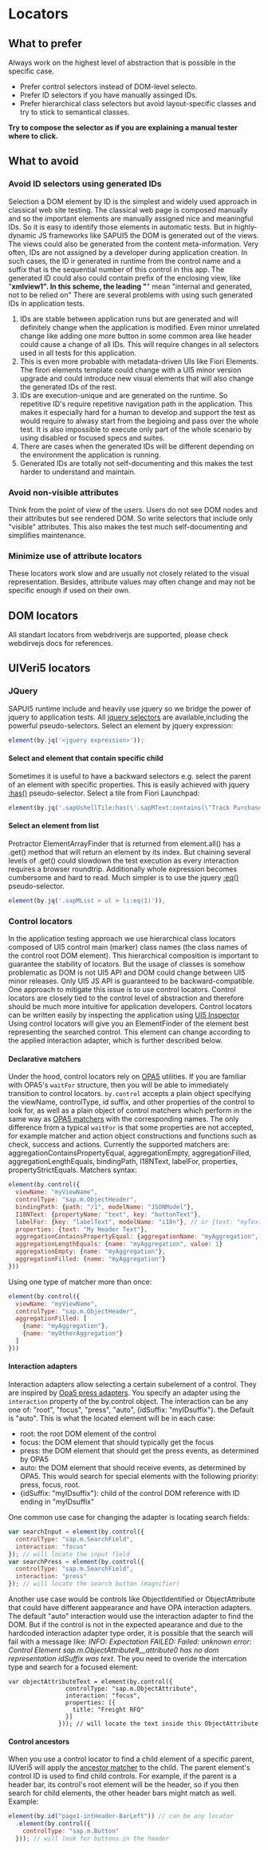 # Locators

## What to prefer
Always work on the highest level of abstraction that is possible in the specific case. 
* Prefer control selectors instead of DOM-level selecto. 
* Prefer ID selectors if you have manually assinged IDs. 
* Prefer hierarchical class selectors but avoid layout-specific classes and try to stick to semantical classes.

__Try to compose the selector as if you are explaining a manual tester where to click.__

## What to avoid

### Avoid ID selectors using generated IDs
Selection a DOM element by ID is the simplest and widely used approach in classical web site testing.
The classical web page is composed manually and so the important elements are manually assigned nice
and meaningful IDs. So it is easy to identify those elements in automatic tests.
But in highly-dynamic JS frameworks like SAPUI5 the DOM is generated out of the views. The views could
also be generated from the content meta-information. Very often, IDs are not assigned by a developer during application
creation. In such cases, the ID ir generated in runtime from the control name and a suffix that is the sequential number
of this control in this app. The generated ID could also could contain prefix of the enclosing view, like "__xmlview1".
In this scheme, the leading "__" mean "internal and generated, not to be relied on"
There are several problems with using such generated IDs in application tests.
1. IDs are stable between application runs but are generated and will definitely change when the application is modified.
Even minor unrelated change like adding one more button in some common area like header could cause a change of
all IDs. This will require changes in all selectors used in all tests for this application.
2. This is even more probable with metadata-driven UIs like Fiori Elements. The firori elements template could change with a UI5 minor version upgrade and could introduce  new visual elements that will also change the generated IDs of the rest.
3. IDs are execution-unique and are generated on the runtime. So repetitive ID's require repetitive navigation path
in the application. This makes it especially hard for a human to develop and support the test as would require to alwasy start from the begioing and pass over the whole test. It is also impossible to execute only part of the whole scenario by using disabled or focused specs and suites.
4. There are cases when the generated IDs will be different depending on the environment the application is running.
5. Generated IDs are totally not self-documenting and this makes the test harder to understand and maintain.

### Avoid non-visible attributes
Think from the point of view of the users. Users do not see DOM nodes and their attributes but see rendered DOM.
So write selectors that include only "visible" attributes.
This also makes the test much self-documenting and simplifies maintenance.

### Minimize use of attribute locators
These locators work slow and are usually not closely related to the visual representation. Besides, attribute values may often change and may not be specific enough if used on their own.

## DOM locators
All standart locators from webdriverjs are supported, please check webdirvejs docs for references.

## UIVeri5 locators

### JQuery
SAPUI5 runtime include and heavily use jquery so we bridge the power of jquery to application tests.
All [jquery selectors](https://api.jquery.com/category/selectors/) are available,including the powerful pseudo-selectors.
Select an element by jquery expression:
```javascript
element(by.jq('<jguery expression>'));
```

#### Select and element that contain specific child
Sometimes it is useful to have a backward selectors e.g. select the parent of an element with specific properties.
This is easily achieved with jquery [:has()](https://api.jquery.com/has-selector/) pseudo-selector.
Select a tile from Fiori Launchpad:
```javascript
element(by.jq('.sapUshellTile:has(\'.sapMText:contains(\"Track Purchase Order\")\')'))
```

#### Select an element from list
Protractor ElementArrayFinder that is returned from element.all() has a .get(<index>) method that will return
an element by its index. But chaining several levels of .get() could slowdown the test execution as every
interaction requires a browser roundtrip. Additionally whole expression becomes cumbersome and hard to read.
Much simpler is to use the jquery [:eq()](https://api.jquery.com/eq-selector/) pseudo-selector.
```javascript
element(by.jq('.sapMList > ul > li:eq(1)')),
```
  
### Control locators
In the application testing approach we use hierarchical class locators composed of UI5 control main
(marker) class names (the class names of the control root DOM element). This hierarchical composition is important to guarantee the stability of locators. But the usage of classes is somehow problematic as DOM is not UI5 API and DOM could change between UI5 minor releases. Only UI5 JS API is guaranteed to be backward-compatible. One approach to mitigate this issue is to use control locators. Control locators are closely tied to the control level of abstraction and therefore should be much more intuitive for application developers. Control locators can be written easily by inspecting the application using [UI5 Inspector](https://chrome.google.com/webstore/detail/ui5-inspector/bebecogbafbighhaildooiibipcnbngo)
Using control locators will give you an ElementFinder of the element best representing the searched control. This element can change according to the applied interaction adapter, which is further described below.

#### Declarative matchers
Under the hood, control locators rely on [OPA5](https://openui5.hana.ondemand.com/#/api/sap.ui.test.Opa5/overview) utilities. If you are familiar with OPA5's `waitFor` structure, then you will be able to immediately transition to control locators. `by.control` accepts a plain object specifying the viewName, controlType, id suffix, and other properties of the control to look for, as well as a plain object of control matchers which perform in the same way as [OPA5 matchers](https://openui5.hana.ondemand.com/#/api/sap.ui.test.matchers/overview) with the corresponding names. The only difference from a typical `waitFor` is that some properties are not accepted, for example matcher and action object constructions and functions such as check, success and actions. Currently the supported matchers are: aggregationContainsPropertyEqual, aggregationEmpty, aggregationFilled, aggregationLengthEquals, bindingPath, I18NText, labelFor, properties, propertyStrictEquals.
Matchers syntax:
```javascript
element(by.control({
  viewName: "myViewName",
  controlType: "sap.m.ObjectHeader",
  bindingPath: {path: "/1", modelName: "JSONModel"},
  I18NText: {propertyName: "text", key: "buttonText"},
  labelFor: {key: "labelText", modelName: "i18n"}, // or {text: "myText}
  properties: {text: "My Header Text"},
  aggregationContainsPropertyEqual: {aggregationName: "myAggregation", propertyName: "enabled", propertyValue: true},
  aggregationLengthEquals: {name: "myAggregation", value: 1}
  aggregationEmpty: {name: "myAggregation"},
  aggregationFilled: {name: "myAggregation"}
}))
```
Using one type of matcher more than once:
```javascript
element(by.control({
  viewName: "myViewName",
  controlType: "sap.m.ObjectHeader",
  aggregationFilled: [
    {name: "myAggregation"},
    {name: "myOtherAggregation"}
  ]
}))
```

#### Interaction adapters
Interaction adapters allow selecting a certain subelement of a control. They are inspired by [Opa5 press adapters](https://openui5.hana.ondemand.com/#/api/sap.ui.test.actions.Press). You specify an adapter using the `interaction` property of the by.control object. The interaction can be any one of: "root", "focus", "press", "auto", {idSuffix: "myIDsuffix"}. the Default is "auto". This is what the located element will be in each case:
* root: the root DOM element of the control
* focus: the DOM element that should typically get the focus
* press: the DOM element that should get the press events, as determined by OPA5
* auto: the DOM element that should receive events, as determined by OPA5. This would search for special elements with the following priority: press, focus, root.
* {idSuffix: "myIDsuffix"}: child of the control DOM reference with ID ending in "myIDsuffix"

One common use case for changing the adapter is locating search fields:
```javascript
var searchInput = element(by.control({
  controlType: "sap.m.SearchField",
  interaction: "focus"
}); // will locate the input field
var searchPress = element(by.control({
  controlType: "sap.m.SearchField",
  interaction: "press"
}); // will locate the search button (magnifier)
```

Another use case would be controls like ObjectIdentified or ObjectAttribute that could have different aappearance and have OPA interaction adapters. The default "auto" interaction would use the interaction adapter to find the DOM. But if the control is not in the expected apearance and due to the hardcoded interaction adapter type order, it is possible that the search will fail with a message like: _INFO: Expectation FAILED: Failed: unknown error: Control Element sap.m.ObjectAttribute#\_\_attribute0 has no dom representation idSuffix was text_. The you need to overide the intercation type and search for a focused element:
```
var objectAttributeText = element(by.control({
                controlType: "sap.m.ObjectAttribute",
                interaction: "focus",
                properties: [{
                  title: "Freight RFQ"
                }]
              })); // will locate the text inside this ObjectAttribute
```

#### Control ancestors
When you use a control locator to find a child element of a specific parent, IUVeri5 will apply the [ancestor matcher](https://openui5.hana.ondemand.com/#/api/sap.ui.test.matchers.Ancestor) to the child. The parent element's control ID is used to find child controls. For example, if the parent is a header bar, its control's root element will be the header, so if you then search for child elements, the other header bars might match as well.  Example:
```javascript
element(by.id("page1-intHeader-BarLeft")) // can be any locator
  .element(by.control({
    controlType: "sap.m.Button"
  })); // will look for buttons in the header
```
